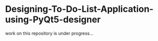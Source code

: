 # Designing-To-Do-List-Application-using-PyQt5-designer

work on this repository is under progress...
